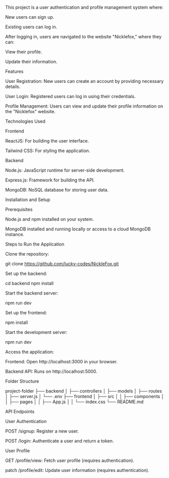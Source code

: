 This project is a user authentication and profile management system where:

New users can sign up.

Existing users can log in.

After logging in, users are navigated to the website "Nicklefox," where they can:

View their profile.

Update their information.

Features

User Registration: New users can create an account by providing necessary details.

User Login: Registered users can log in using their credentials.

Profile Management: Users can view and update their profile information on the "Nicklefox" website.

Technologies Used

Frontend

ReactJS: For building the user interface.

Tailwind CSS: For styling the application.

Backend

Node.js: JavaScript runtime for server-side development.

Express.js: Framework for building the API.

MongoDB: NoSQL database for storing user data.

Installation and Setup

Prerequisites

Node.js and npm installed on your system.

MongoDB installed and running locally or access to a cloud MongoDB instance.

Steps to Run the Application

Clone the repository:

git clone https://github.com/lucky-codes/NickleFox.git

Set up the backend:

cd backend
npm install



Start the backend server:

npm run dev

Set up the frontend:

npm install

Start the development server:

npm run dev

Access the application:

Frontend: Open http://localhost:3000 in your browser.

Backend API: Runs on http://localhost:5000.

Folder Structure

project-folder
├── backend
│   ├── controllers
│   ├── models
│   ├── routes
│   ├── server.js
│   └── .env
├── frontend
│   ├── src
│   │   ├── components
│   │   ├── pages
│   │   ├── App.js
│   │   └── index.css
└── README.md

API Endpoints

User Authentication

POST /signup: Register a new user.

POST /login: Authenticate a user and return a token.

User Profile

GET /profile/view: Fetch user profile (requires authentication).

patch /profile/edit: Update user information (requires authentication).



